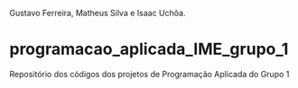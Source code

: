 Gustavo Ferreira, Matheus Silva e Isaac Uchôa.

# programacao_aplicada_IME_grupo_1
Repositório dos códigos dos projetos de Programação Aplicada do Grupo 1
